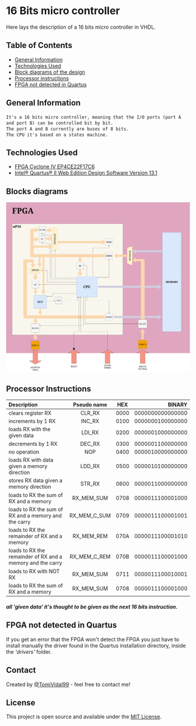 # 16 Bits micro controller

Here lays the description of a 16 bits micro controller in VHDL.

## Table of Contents

- [General Information](#general-information)
- [Technologies Used](#technologies-used)
- [Block diagrams of the design](#blocks-diagrams)
- [Processor instructions](#processor-instructions)
- [FPGA not detected in Quartus](#fpga-not-detected-in-quartus)


## General Information
    It's a 16 bits micro controller, meaning that the I/O ports (port A and port B) can be controlled bit by bit.
    The port A and B currently are buses of 8 bits.
    The CPU it's based on a states machine.

## Technologies Used

- [FPGA Cyclone IV EP4CE22F17C6](https://ark.intel.com/content/www/us/en/ark/products/210468/cyclone-iv-ep4ce22-fpga.html)
- [Intel® Quartus® II Web Edition Design Software Version 13.1](https://www.intel.com/content/www/us/en/software-kit/666221/intel-quartus-ii-web-edition-design-software-version-13-1-for-windows.html)

## Blocks diagrams
![Blocks diagram](./block_diagram.jpg)

## Processor Instructions
| Description                       | Pseudo name | HEX     | BINARY
| :-------------------------------- | :---------: | :-----: | -----:
| clears register RX                | CLR_RX      | 0000    | 0000000000000000
| increments by 1 RX                | INC_RX      | 0100    | 0000000100000000
| loads RX with the given data      | LDI_RX      | 0200    | 0000001000000000
| decrements by 1 RX                | DEC_RX      | 0300    | 0000001100000000
| no operation                      | NOP         | 0400    | 0000010000000000
| loads RX with data given a memory direction     | LDD_RX | 0500    | 0000010100000000
| stores RX data given a memory direction         | STR_RX | 0600    | 0000011000000000
| loads to RX the sum of RX and a memory | RX_MEM_SUM | 0708    | 0000011100001000 
| loads to RX the sum of RX and a memory and the carry | RX_MEM_C_SUM | 0709    | 0000011100001001 
| loads to RX the remainder of RX and a memory | RX_MEM_REM | 070A    | 0000011100001010 
| loads to RX the remainder of RX and a memory and the carry | RX_MEM_C_REM | 070B    | 0000011100001000 
| loads to RX with NOT RX | RX_MEM_SUM | 0711    | 0000011100010001 
| loads to RX the sum of RX and a memory | RX_MEM_SUM | 0708    | 0000011100001000 

##### all _'given data'_ it's thought to be given as the next 16 bits instruction.

## FPGA not detected in Quartus
If you get an error that the FPGA won't detect the FPGA you just have to install manually the driver found in the Quartus installation directory, inside the _'drivers'_ folder.

## Contact

Created by [@TomiVidal99](https://www.tomasvidal.xyz/) - feel free to contact me!

## License

This project is open source and available under the [MIT License](../LICENSE).
